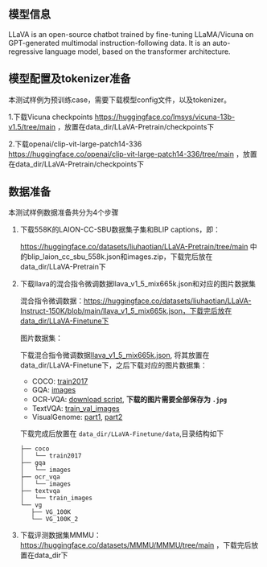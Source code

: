 ## 模型信息

LLaVA is an open-source chatbot trained by fine-tuning LLaMA/Vicuna on GPT-generated multimodal instruction-following data. It is an auto-regressive language model, based on the transformer architecture.

## 模型配置及tokenizer准备

本测试样例为预训练case，需要下载模型config文件，以及tokenizer。

1.下载Vicuna checkpoints https://huggingface.co/lmsys/vicuna-13b-v1.5/tree/main ，放置在data_dir/LLaVA-Pretrain/checkpoints下

2.下载openai/clip-vit-large-patch14-336
https://huggingface.co/openai/clip-vit-large-patch14-336/tree/main ，放置在data_dir/LLaVA-Pretrain/checkpoints下



## 数据准备

本测试样例数据准备共分为4个步骤

1. 下载558K的LAION-CC-SBU数据集子集和BLIP captions，即：

   https://huggingface.co/datasets/liuhaotian/LLaVA-Pretrain/tree/main 中的blip_laion_cc_sbu_558k.json和images.zip，下载完后放在data_dir/LLaVA-Pretrain下

2. 下载llava的混合指令微调数据llava_v1_5_mix665k.json和对应的图片数据集

   混合指令微调数据：https://huggingface.co/datasets/liuhaotian/LLaVA-Instruct-150K/blob/main/llava_v1_5_mix665k.json，下载完后放在data_dir/LLaVA-Finetune下

   图片数据集：
   
   下载混合指令微调数据[llava_v1_5_mix665k.json](https://huggingface.co/datasets/liuhaotian/LLaVA-Instruct-150K/blob/main/llava_v1_5_mix665k.json), 将其放置在data_dir/LLaVA-Finetune下，之后下载对应的图片数据集：

   - COCO: [train2017](http://images.cocodataset.org/zips/train2017.zip)
   - GQA: [images](https://downloads.cs.stanford.edu/nlp/data/gqa/images.zip)
   - OCR-VQA: [download script](https://drive.google.com/drive/folders/1_GYPY5UkUy7HIcR0zq3ZCFgeZN7BAfm_?usp=sharing), **下载的图片需要全部保存为 `.jpg`**
   - TextVQA: [train_val_images](https://dl.fbaipublicfiles.com/textvqa/images/train_val_images.zip)
   - VisualGenome: [part1](https://cs.stanford.edu/people/rak248/VG_100K_2/images.zip), [part2](https://cs.stanford.edu/people/rak248/VG_100K_2/images2.zip)

   下载完成后放置在 `data_dir/LLaVA-Finetune/data`,目录结构如下

   ```
   ├── coco
   │   └── train2017
   ├── gqa
   │   └── images
   ├── ocr_vqa
   │   └── images
   ├── textvqa
   │   └── train_images
   └── vg
      ├── VG_100K
      └── VG_100K_2
   ```

3. 下载评测数据集MMMU：https://huggingface.co/datasets/MMMU/MMMU/tree/main ，下载完后放置在data_dir下